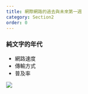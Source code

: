 ```yaml
---
title: 網際網路的過去與未來第一週
category: Section2
order: 0
---
```


### 純文字的年代
+ 網路速度
+ 傳輸方式
+ 普及率

![](/icixin/images/lessons/section2-1.png)